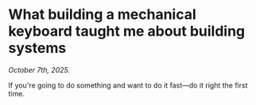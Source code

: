 # What building a mechanical keyboard taught me about building systems
*October 7th, 2025.*

If you're going to do something and want to do it fast—do it right the first time.